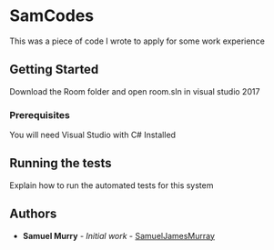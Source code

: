 # SamCodes

This was a piece of code I wrote to apply for some work experience

## Getting Started

Download the Room folder and open room.sln in visual studio 2017

### Prerequisites

You will need Visual Studio with C# Installed 

## Running the tests

Explain how to run the automated tests for this system

## Authors

* **Samuel Murry** - *Initial work* - [SamuelJamesMurray](https://github.com/SamuelJamesMurray)

